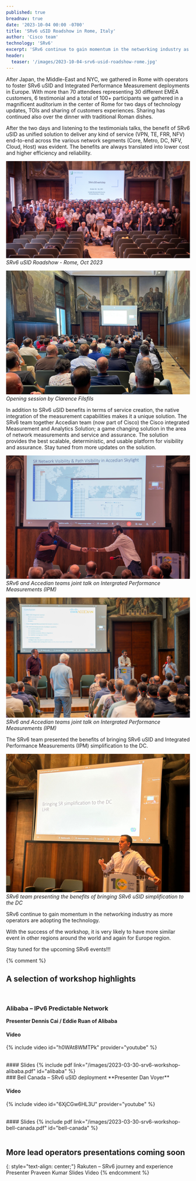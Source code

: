 ```yaml
---
published: true
breadnav: true
date: '2023-10-04 00:00 -0700'
title: 'SRv6 uSID Roadshow in Rome, Italy'
author: 'Cisco team'
technology: 'SRv6'
excerpt: 'SRv6 continue to gain momentum in the networking industry as more operators are adopting the technology. After Japan, the Middle-East and NYC, we gathered in Rome with operators to foster SRv6 uSID and Integrated Performance Measurement deployments in Europe. With more than 70 attendees representing 30 different EMEA customers, 6 testimonial and a total of 100+ participants we gathered in a magnificent auditorium in the center of Rome for two days of technology updates, TOIs and sharing of customers experiences. After the two days and listening to the testimonials talks, the benefit of SRv6 uSID as unified solution to deliver any kind of service end-to-end across the various network segments was evident. The benefits are always translated into lower cost and higher efficiency and reliability.'
header:
  teaser: '/images/2023-10-04-srv6-usid-roadshow-rome.jpg'
---
```

After Japan, the Middle-East and NYC, we gathered in Rome with operators to foster SRv6 uSID and Integrated Performance Measurement deployments in Europe.
With more than 70 attendees representing 30 different EMEA customers, 6 testimonial and a total of 100+ participants we gathered in a magnificent auditorium in the center of Rome for two days of technology updates, TOIs and sharing of customers experiences. Sharing has continued also over the dinner with traditional Roman dishes.

After the two days and listening to the testimonials talks, the benefit of SRv6 uSID as unified solution to deliver any kind of service (VPN, TE, FRR, NFV) end-to-end across the various network segments (Core, Metro, DC, NFV, Cloud, Host) was evident. The benefits are always translated into lower cost and higher efficiency and reliability. 

![](/images/2023-10-04-srv6-usid-roadshow-rome.jpg)
*SRv6 uSID Roadshow - Rome, Oct 2023*
 
![](/images/2023-10-04-clarence-filsfils-srv6-roadshow-opening.jpeg)
*Opening session by Clarence Filsfils*

In addition to SRv6 uSID benefits in terms of service creation, the native integration of the measurement capabilities makes it a unique solution. The SRv6 team together Accedian team (now part of Cisco) the Cisco integrated Measurement and Analytics Solution; a game changing solution in the area of network measurements and service and assurance. The solution provides the best scalable, deterministic, and usable platform for visibility and assurance. Stay tuned from more updates on the solution. 

![](/images/2023-10-04-srv6-team-and-accedian-joint-talk-srv6-usid-roadshow-rome_1.jpg)
*SRv6 and Accedian teams joint talk on Intergrated Performance Measurements (IPM)*

![](/images/2023-10-04-srv6-team-and-accedian-joint-talk-srv6-usid-roadshow-rome_2.jpg)
*SRv6 and Accedian teams joint talk on Intergrated Performance Measurements (IPM)*

The SRv6 team presented the benefits of bringing SRv6 uSID and Integrated Performance Measurements (IPM) simplification to the DC. 

![](/images/2023-10-04-pablo-camarillo-srv6-dc-rome.jpeg)
*SRv6 team presenting the benefits of bringing SRv6 uSID simplification to the DC* 

SRv6 continue to gain momentum in the networking industry as more operators are adopting the technology. 

With the success of the workshop, it is very likely to have more similar event in other regions around the world and again for Europe region. 

Stay tuned for the upcoming SRv6 events!!! 

{% comment %}
## A selection of workshop highlights
<br/>

### Alibaba – IPv6 Predictable Network
**Presenter Dennis Cai / Eddie Ruan of Alibaba**

#### Video
{% include video id="h0WAt8WMTPk" provider="youtube" %}

<br/>
#### Slides
{% include pdf link="/images/2023-03-30-srv6-workshop-alibaba.pdf" id="alibaba" %}

<br/>
### Bell Canada – SRv6 uSID deployment
**Presenter Dan Voyer**

#### Video
{% include video id="6XjCGw6HL3U" provider="youtube" %}

<br/>
#### Slides
{% include pdf link="/images/2023-03-30-srv6-workshop-bell-canada.pdf" id="bell-canada" %}

<br/>
<br/>

## More lead operators presentations coming soon
{: style="text-align: center;"}
Rakuten – SRv6 journey and experience
Presenter Praveen Kumar
Slides
Video
{% endcomment %}

